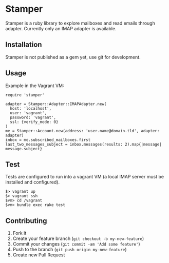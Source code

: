# Stamper

Stamper is a ruby library to explore mailboxes and read emails through adapter. Currently only an IMAP adapter is available.

## Installation

Stamper is not published as a gem yet, use git for development.

## Usage

Example in the Vagrant VM:
```
require 'stamper'

adapter = Stamper::Adapter::IMAPAdapter.new(
  host: 'localhost',
  user: 'vagrant',
  password: 'vagrant',
  ssl: {verify_mode: 0}
)
me = Stamper::Account.new(address: 'user.name@domain.tld', adapter: adapter)
inbox = me.subscribed_mailboxes.first
last_two_messages_subject = inbox.messages(results: 2).map{|message| message.subject}
```

## Test

Tests are configured to run into a vagrant VM (a local IMAP server must be installed and configured).

```
$> vagrant up
$> vagrant ssh
$vm> cd /vagrant
$vm> bundle exec rake test
```

## Contributing

1. Fork it
2. Create your feature branch (`git checkout -b my-new-feature`)
3. Commit your changes (`git commit -am 'Add some feature'`)
4. Push to the branch (`git push origin my-new-feature`)
5. Create new Pull Request
